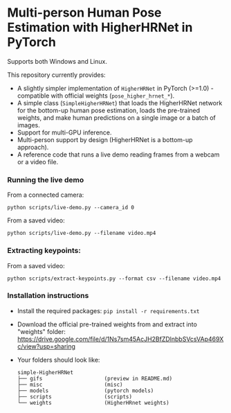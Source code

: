 # Multi-person Human Pose Estimation with HigherHRNet in PyTorch

Supports both Windows and Linux.

This repository currently provides:
- A slightly simpler implementation of ``HigherHRNet`` in PyTorch (>=1.0) - compatible with official weights 
(``pose_higher_hrnet_*``).
- A simple class (``SimpleHigherHRNet``) that loads the HigherHRNet network for the bottom-up human pose 
estimation, loads the pre-trained weights, and make human predictions on a single image or a batch of images.
- Support for multi-GPU inference.
- Multi-person support by design (HigherHRNet is a bottom-up approach).
- A reference code that runs a live demo reading frames from a webcam or a video file.

### Running the live demo

From a connected camera:
```
python scripts/live-demo.py --camera_id 0
```
From a saved video:
```
python scripts/live-demo.py --filename video.mp4
```

### Extracting keypoints:

From a saved video:
```
python scripts/extract-keypoints.py --format csv --filename video.mp4
```

### Installation instructions

- Install the required packages:
 ``pip install -r requirements.txt``

- Download the official pre-trained weights from and extract into "weights" folder:
https://drive.google.com/file/d/1Ns7sm45AcJH2BfZDlnbbSVcsVAp469Xc/view?usp=sharing

- Your folders should look like:
    ```
    simple-HigherHRNet
    ├── gifs                    (preview in README.md)
    ├── misc                    (misc)
    ├── models                  (pytorch models)
    ├── scripts                 (scripts)
    └── weights                 (HigherHRnet weights)
    ```
